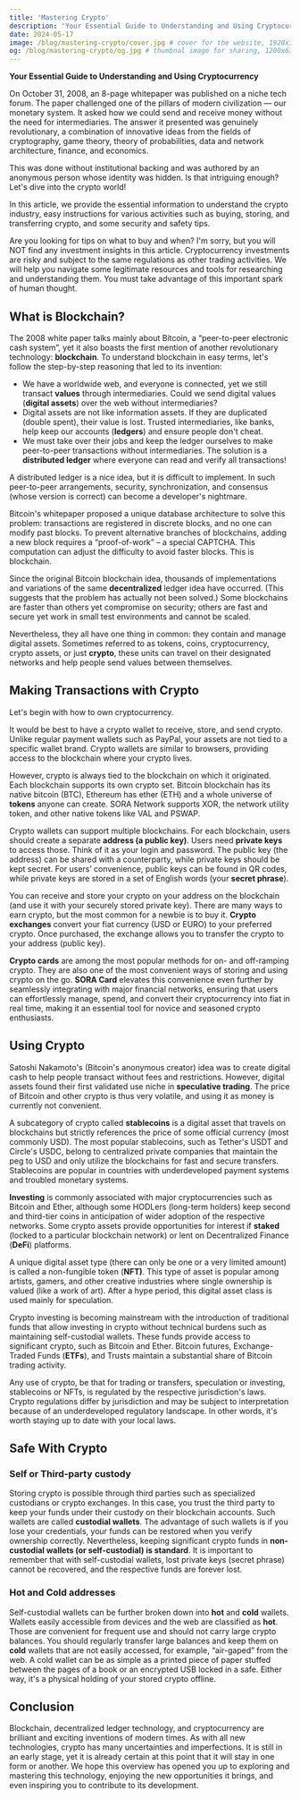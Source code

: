 ```yaml
---
title: 'Mastering Crypto'
description: 'Your Essential Guide to Understanding and Using Cryptocurrency. From the basics of blockchain to advanced security tips, this guide covers everything you need to navigate the crypto world confidently.'
date: 2024-05-17
image: /blog/mastering-crypto/cover.jpg # cover for the website, 1920x1080px
og: /blog/mastering-crypto/og.jpg # thumbnal image for sharing, 1200x630px
---
```

**Your Essential Guide to Understanding and Using Cryptocurrency**

On October 31, 2008, an 8-page whitepaper was published on a niche tech forum. The paper challenged one of the pillars of modern civilization — our monetary system. It asked how we could send and receive money without the need for intermediaries. The answer it presented was genuinely revolutionary, a combination of innovative ideas from the fields of cryptography, game theory, theory of probabilities, data and network architecture, finance, and economics.

This was done without institutional backing and was authored by an anonymous person whose identity was hidden. Is that intriguing enough? Let's dive into the crypto world!

In this article, we provide the essential information to understand the crypto industry, easy instructions for various activities such as buying, storing, and transferring crypto, and some security and safety tips.

Are you looking for tips on what to buy and when? I'm sorry, but you will NOT find any investment insights in this article. Cryptocurrency investments are risky and subject to the same regulations as other trading activities. We will help you navigate some legitimate resources and tools for researching and understanding them. You must take advantage of this important spark of human thought.

## What is Blockchain?

The 2008 white paper talks mainly about Bitcoin, a “peer-to-peer electronic cash system”, yet it also boasts the first mention of another revolutionary technology: **blockchain**. To understand blockchain in easy terms, let's follow the step-by-step reasoning that led to its invention:

- We have a worldwide web, and everyone is connected, yet we still transact **values** through intermediaries. Could we send digital values (**digital assets**) over the web without intermediaries?
- Digital assets are not like information assets. If they are duplicated (double spent), their value is lost. Trusted intermediaries, like banks, help keep our accounts (**ledgers**) and ensure people don't cheat.
- We must take over their jobs and keep the ledger ourselves to make peer-to-peer transactions without intermediaries. The solution is a **distributed ledger** where everyone can read and verify all transactions!

A distributed ledger is a nice idea, but it is difficult to implement. In such peer-to-peer arrangements, security, synchronization, and consensus (whose version is correct) can become a developer's nightmare.

Bitcoin's whitepaper proposed a unique database architecture to solve this problem: transactions are registered in discrete blocks, and no one can modify past blocks. To prevent alternative branches of blockchains, adding a new block requires a “proof-of-work” – a special CAPTCHA. This computation can adjust the difficulty to avoid faster blocks. This is blockchain.

Since the original Bitcoin blockchain idea, thousands of implementations and variations of the same **decentralized** ledger idea have occurred. (This suggests that the problem has actually not been solved.) Some blockchains are faster than others yet compromise on security; others are fast and secure yet work in small test environments and cannot be scaled.

Nevertheless, they all have one thing in common: they contain and manage digital assets. Sometimes referred to as tokens, coins, cryptocurrency, crypto assets, or just **crypto**, these units can travel on their designated networks and help people send values between themselves.

## Making Transactions with Crypto

Let's begin with how to own cryptocurrency.

It would be best to have a crypto wallet to receive, store, and send crypto. Unlike regular payment wallets such as PayPal, your assets are not tied to a specific wallet brand. Crypto wallets are similar to browsers, providing access to the blockchain where your crypto lives.

However, crypto is always tied to the blockchain on which it originated. Each blockchain supports its own crypto set. Bitcoin blockchain has its native bitcoin (BTC), Ethereum has ether (ETH) and a whole universe of **tokens** anyone can create. SORA Network supports XOR, the network utility token, and other native tokens like VAL and PSWAP.

Crypto wallets can support multiple blockchains. For each blockchain, users should create a separate **address (a public key)**. Users need **private keys** to access those. Think of it as your login and password. The public key (the address) can be shared with a counterparty, while private keys should be kept secret. For users’ convenience, public keys can be found in QR codes, while private keys are stored in a set of English words (your **secret phrase**).

You can receive and store your crypto on your address on the blockchain (and use it with your securely stored private key). There are many ways to earn crypto, but the most common for a newbie is to buy it. **Crypto exchanges** convert your fiat currency (USD or EURO) to your preferred crypto. Once purchased, the exchange allows you to transfer the crypto to your address (public key).

**Crypto cards** are among the most popular methods for on- and off-ramping crypto. They are also one of the most convenient ways of storing and using crypto on the go. **SORA Card** elevates this convenience even further by seamlessly integrating with major financial networks, ensuring that users can effortlessly manage, spend, and convert their cryptocurrency into fiat in real time, making it an essential tool for novice and seasoned crypto enthusiasts.

## Using Crypto

Satoshi Nakamoto's (Bitcoin's anonymous creator) idea was to create digital cash to help people transact without fees and restrictions. However, digital assets found their first validated use niche in **speculative trading**. The price of Bitcoin and other crypto is thus very volatile, and using it as money is currently not convenient.

A subcategory of crypto called **stablecoins** is a digital asset that travels on blockchains but strictly references the price of some official currency (most commonly USD). The most popular stablecoins, such as Tether's USDT and Circle's USDC, belong to centralized private companies that maintain the peg to USD and only utilize the blockchains for fast and secure transfers. Stablecoins are popular in countries with underdeveloped payment systems and troubled monetary systems.

**Investing** is commonly associated with major cryptocurrencies such as Bitcoin and Ether, although some HODLers (long-term holders) keep second and third-tier coins in anticipation of wider adoption of the respective networks. Some crypto assets provide opportunities for interest if **staked** (locked to a particular blockchain network) or lent on Decentralized Finance (**DeFi**) platforms.

A unique digital asset type (there can only be one or a very limited amount) is called a non-fungible token (**NFT)**. This type of asset is popular among artists, gamers, and other creative industries where single ownership is valued (like a work of art). After a hype period, this digital asset class is used mainly for speculation.

Crypto investing is becoming mainstream with the introduction of traditional funds that allow investing in crypto without technical burdens such as maintaining self-custodial wallets. These funds provide access to significant crypto, such as Bitcoin and Ether. Bitcoin futures, Exchange-Traded Funds (**ETFs**), and Trusts maintain a substantial share of Bitcoin trading activity.

Any use of crypto, be that for trading or transfers, speculation or investing, stablecoins or NFTs, is regulated by the respective jurisdiction's laws. Crypto regulations differ by jurisdiction and may be subject to interpretation because of an underdeveloped regulatory landscape. In other words, it's worth staying up to date with your local laws.

## Safe With Crypto

### Self or Third-party custody

Storing crypto is possible through third parties such as specialized custodians or crypto exchanges. In this case, you trust the third party to keep your funds under their custody on their blockchain accounts. Such wallets are called **custodial wallets**. The advantage of such wallets is if you lose your credentials, your funds can be restored when you verify ownership correctly. Nevertheless, keeping significant crypto funds in **non-custodial wallets (or self-custodial) is standard**. It is important to remember that with self-custodial wallets, lost private keys (secret phrase) cannot be recovered, and the respective funds are forever lost.

### Hot and Cold addresses

Self-custodial wallets can be further broken down into **hot** and **cold** wallets. Wallets easily accessible from devices and the web are classified as **hot**. Those are convenient for frequent use and should not carry large crypto balances. You should regularly transfer large balances and keep them on **cold** wallets that are not easily accessed, for example, “air-gaped” from the web. A cold wallet can be as simple as a printed piece of paper stuffed between the pages of a book or an encrypted USB locked in a safe. Either way, it's a physical holding of your stored crypto offline.

## Conclusion

Blockchain, decentralized ledger technology, and cryptocurrency are brilliant and exciting inventions of modern times. As with all new technologies, crypto has many uncertainties and imperfections. It is still in an early stage, yet it is already certain at this point that it will stay in one form or another. We hope this overview has opened you up to exploring and mastering this technology, enjoying the new opportunities it brings, and even inspiring you to contribute to its development.
